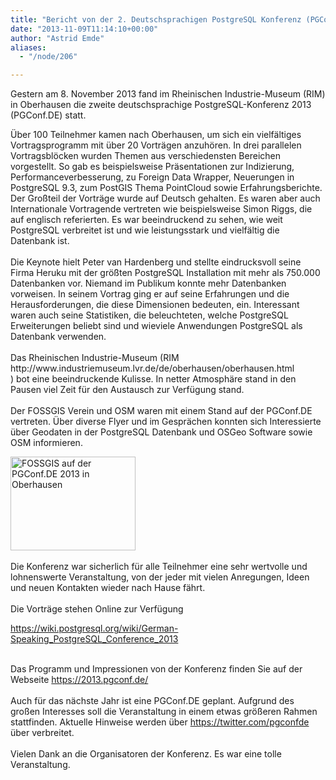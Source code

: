 ```yaml
---
title: "Bericht von der 2. Deutschsprachigen PostgreSQL Konferenz (PGConf.DE) in Oberhausen"
date: "2013-11-09T11:14:10+00:00"
author: "Astrid Emde"
aliases:
  - "/node/206"

---
```


<p>Gestern am 8. November 2013 fand im Rheinischen Industrie-Museum (RIM) in Oberhausen die zweite deutschsprachige PostgreSQL-Konferenz 2013 (PGConf.DE) statt.</p>
<p>&Uuml;ber 100 Teilnehmer kamen nach Oberhausen, um sich ein vielfältiges Vortragsprogramm mit über 20 Vorträgen anzuhören. In drei parallelen Vortragsblöcken wurden Themen aus verschiedensten Bereichen vorgestellt. So gab es beispielsweise Präsentationen zur Indizierung, Performanceverbesserung, zu Foreign Data Wrapper, Neuerungen in PostgreSQL 9.3, zum PostGIS Thema PointCloud sowie Erfahrungsberichte. Der Großteil der Vorträge wurde auf Deutsch gehalten. Es waren aber auch Internationale Vortragende vertreten wie beispielsweise Simon Riggs, die auf englisch referierten. Es war beeindruckend zu sehen, wie weit PostgreSQL verbreitet ist und wie leistungsstark und vielfältig die Datenbank ist.<br />
	<br />
	Die Keynote hielt Peter van Hardenberg und stellte eindrucksvoll seine Firma Heruku mit der größten PostgreSQL Installation mit mehr als 750.000 Datenbanken vor. Niemand im Publikum konnte mehr Datenbanken vorweisen. In seinem Vortrag ging er auf seine Erfahrungen und die Herausforderungen, die diese Dimensionen bedeuten, ein. Interessant waren auch seine Statistiken, die beleuchteten, welche PostgreSQL Erweiterungen beliebt sind und wieviele Anwendungen PostgreSQL als Datenbank verwenden.<br />
	<br />
	Das Rheinischen Industrie-Museum (RIM http://www.industriemuseum.lvr.de/de/oberhausen/oberhausen.html<br />
	) bot eine beeindruckende Kulisse. In netter Atmosphäre stand in den Pausen viel Zeit für den Austausch zur Verfügung stand.<br />
	<br />
	Der FOSSGIS Verein und OSM waren mit einem Stand auf der PGConf.DE vertreten. &Uuml;ber diverse Flyer und im Gesprächen konnten sich Interessierte über Geodaten in der PostgreSQL Datenbank und OSGeo Software sowie OSM informieren.</p>
<p><img alt="FOSSGIS auf der PGConf.DE 2013 in Oberhausen" src="https://pbs.twimg.com/media/BYiseZ2IUAA0e0q.jpg" style="width: 200px; height: 150px;" /><br />
	<br />
	Die Konferenz war sicherlich für alle Teilnehmer eine sehr wertvolle und lohnenswerte Veranstaltung, von der jeder mit vielen Anregungen, Ideen und neuen Kontakten wieder nach Hause fährt.<br />
	<br />
	Die Vorträge stehen Online zur Verfügung</p>
<p><a href="https://wiki.postgresql.org/wiki/German-Speaking_PostgreSQL_Conference_2013">https://wiki.postgresql.org/wiki/German-Speaking_PostgreSQL_Conference_2013</a></p>
<p><br />
	Das Programm und Impressionen von der Konferenz finden Sie auf der Webseite <a href="https://2013.pgconf.de/">https://2013.pgconf.de/</a><br />
	<br />
	Auch für das nächste Jahr ist eine PGConf.DE geplant. Aufgrund des großen Interesses soll die Veranstaltung in einem etwas größeren Rahmen stattfinden. Aktuelle Hinweise werden über <a href="https://twitter.com/pgconfde">https://twitter.com/pgconfde</a> über verbreitet.<br />
	<br />
	Vielen Dank an die Organisatoren der Konferenz. Es war eine tolle Veranstaltung.</p>
